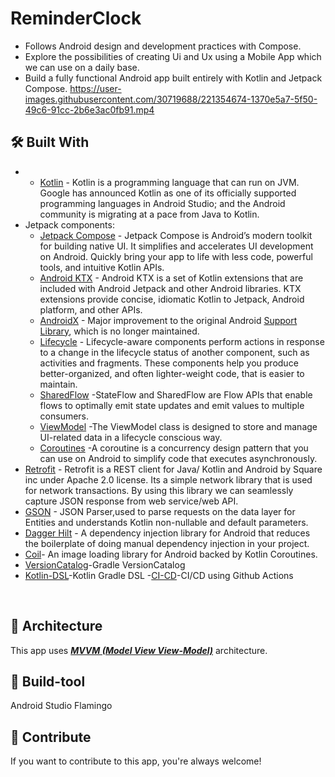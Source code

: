 # ReminderClock
- Follows Android design and development  practices with Compose.
- Explore the possibilities of creating Ui and Ux using a Mobile App which we can use on a daily base.
- Build a fully functional Android app built entirely with Kotlin and Jetpack Compose.
  https://user-images.githubusercontent.com/30719688/221354674-1370e5a7-5f50-49c6-91cc-2b6e3ac0fb91.mp4
  
## 🛠 Built With

- - [Kotlin](https://developer.android.com/kotlin) - Kotlin is a programming language that can run on JVM. Google has announced Kotlin as one of its officially supported programming languages in Android Studio; and the Android community is migrating at a pace from Java to Kotlin.
- Jetpack components:
    - [Jetpack Compose](https://developer.android.com/jetpack/compose) - Jetpack Compose is Android’s modern toolkit for building native UI. It simplifies and accelerates UI development on Android. Quickly bring your app to life with less code, powerful tools, and intuitive Kotlin APIs.
    - [Android KTX](https://developer.android.com/kotlin/ktx.html) - Android KTX is a set of Kotlin extensions that are included with Android Jetpack and other Android libraries. KTX extensions provide concise, idiomatic Kotlin to Jetpack, Android platform, and other APIs.
    - [AndroidX](https://developer.android.com/jetpack/androidx) - Major improvement to the original Android [Support Library](https://developer.android.com/topic/libraries/support-library/index), which is no longer maintained.
    - [Lifecycle](https://developer.android.com/topic/libraries/architecture/lifecycle) - Lifecycle-aware components perform actions in response to a change in the lifecycle status of another component, such as activities and fragments. These components help you produce better-organized, and often lighter-weight code, that is easier to maintain.
    - [SharedFlow](https://kotlinlang.org/api/kotlinx.coroutines/kotlinx-coroutines-core/kotlinx.coroutines.flow/-shared-flow/) -StateFlow and SharedFlow are Flow APIs that enable flows to optimally emit state updates and emit values to multiple consumers.
    - [ViewModel](https://developer.android.com/topic/libraries/architecture/viewmodel) -The ViewModel class is designed to store and manage UI-related data in a lifecycle conscious way.
    - [Coroutines](https://kotlinlang.org/docs/coroutines-overview.html) -A coroutine is a concurrency design pattern that you can use on Android to simplify code that executes asynchronously.
- [Retrofit](https://square.github.io/retrofit) -  Retrofit is a REST client for Java/ Kotlin and Android by Square inc under Apache 2.0 license. Its a simple network library that is used for network transactions. By using this library we can seamlessly capture JSON response from web service/web API.
- [GSON](https://github.com/square/gson) - JSON Parser,used to parse requests on the data layer for Entities and understands Kotlin non-nullable and default parameters.
- [Dagger Hilt](https://developer.android.com/training/dependency-injection/hilt-android) - A dependency injection library for Android that reduces the boilerplate of doing manual dependency injection in your project.
- [Coil](https://coil-kt.github.io/coil/compose/)- An image loading library for Android backed by Kotlin Coroutines.
- [VersionCatalog](https://docs.gradle.org/current/userguide/platforms.html)-Gradle VersionCatalog
- [Kotlin-DSL](https://docs.gradle.org/current/userguide/kotlin_dsl.html)-Kotlin Gradle DSL
-[CI-CD](https://github.com/features/actions)-CI/CD using Github Actions
<br />

## 🗼 Architecture
This app uses [***MVVM (Model View
View-Model)***](https://developer.android.com/jetpack/docs/guide#recommended-app-arch) architecture.

## 🧰 Build-tool
Android Studio Flamingo

## 🤝 Contribute
If you want to contribute to this app, you're always welcome!
